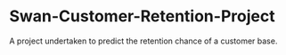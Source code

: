 # Swan-Customer-Retention-Project
A project undertaken to predict the retention chance of a customer base.
